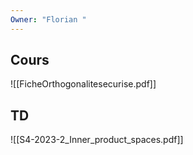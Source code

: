 ```yaml
---
Owner: "Florian "
---
```

## Cours
![[FicheOrthogonalitesecurise.pdf]]
## TD
![[S4-2023-2_Inner_product_spaces.pdf]]